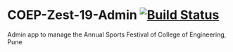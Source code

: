 # COEP-Zest-19-Admin [![Build Status](https://travis-ci.com/harshshinde07/COEP-Zest-19-Admin.svg?branch=master)](https://travis-ci.com/harshshinde07/COEP-Zest-19-Admin)
Admin app to manage the Annual Sports Festival of College of Engineering, Pune
